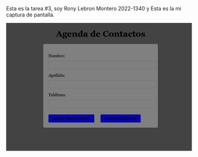 Esta es la tarea #3, soy Rony Lebron Montero  2022-1340 y Esta es la mi captura de pantalla.

![Mi captura de pantalla](Mi_tarea.PNG)